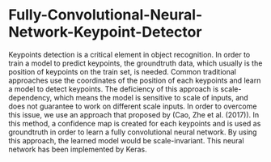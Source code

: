 # Fully-Convolutional-Neural-Network-Keypoint-Detector
Keypoints detection is a critical element in object recognition. In order to train a model to predict keypoints, the groundtruth data, which usually is the position of keypoints on the train set, is needed. Common traditional approaches use the coordinates of the position of each keypoints and learn a model to detect keypoints. The deficiency of this approach is scale-dependency, which means the model is sensitive to scale of inputs, and does not guarantee to work on different scale inputs.  In order to overcome this issue, we use an approach that proposed by (Cao, Zhe et al. (2017)). In this method, a confidence map is created for each keypoints and is used as groundtruth in order to learn a fully convolutional neural network. By using this approach, the learned model would be scale-invariant.  This neural network has been implemented by Keras.
